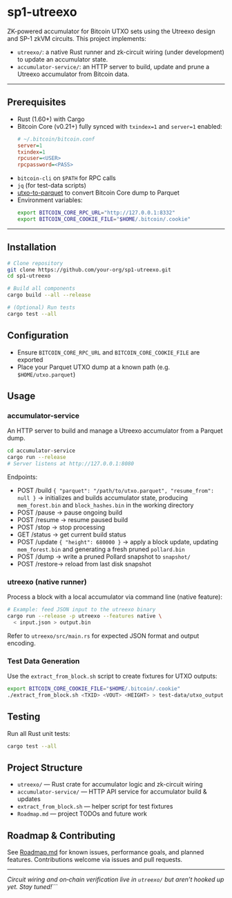 
# sp1-utreexo

ZK-powered accumulator for Bitcoin UTXO sets using the Utreexo design and SP-1 zkVM circuits.
This project implements:
  - `utreexo/`: a native Rust runner and zk-circuit wiring (under development) to update an accumulator state.
  - `accumulator-service/`: an HTTP server to build, update and prune a Utreexo accumulator from Bitcoin data.

---

## Prerequisites

- Rust (1.60+) with Cargo
- Bitcoin Core (v0.21+) fully synced with `txindex=1` and `server=1` enabled:
  ```ini
  # ~/.bitcoin/bitcoin.conf
  server=1
  txindex=1
  rpcuser=<USER>
  rpcpassword=<PASS>
  ```
- `bitcoin-cli` on `$PATH` for RPC calls
- `jq` (for test-data scripts)
- [utxo-to-parquet](https://github.com/romanz/utxo-to-parquet) to convert Bitcoin Core dump to Parquet
- Environment variables:
  ```bash
  export BITCOIN_CORE_RPC_URL="http://127.0.0.1:8332"
  export BITCOIN_CORE_COOKIE_FILE="$HOME/.bitcoin/.cookie"
  ```

---

## Installation

```bash
# Clone repository
git clone https://github.com/your-org/sp1-utreexo.git
cd sp1-utreexo

# Build all components
cargo build --all --release

# (Optional) Run tests
cargo test --all
```

## Configuration

- Ensure `BITCOIN_CORE_RPC_URL` and `BITCOIN_CORE_COOKIE_FILE` are exported
- Place your Parquet UTXO dump at a known path (e.g. `$HOME/utxo.parquet`)

## Usage

### accumulator-service

An HTTP server to build and manage a Utreexo accumulator from a Parquet dump.

```bash
cd accumulator-service
cargo run --release
# Server listens at http://127.0.0.1:8080
```

Endpoints:
  - POST /build  `{ "parquet": "/path/to/utxo.parquet", "resume_from": null }`
    → initializes and builds accumulator state, producing `mem_forest.bin` and `block_hashes.bin` in the working directory
  - POST /pause  → pause ongoing build
  - POST /resume → resume paused build
  - POST /stop   → stop processing
  - GET  /status → get current build status
  - POST /update `{ "height": 680000 }` → apply a block update, updating `mem_forest.bin` and generating a fresh pruned `pollard.bin`
  - POST /dump   → write a pruned Pollard snapshot to `snapshot/`
  - POST /restore→ reload from last disk snapshot

### utreexo (native runner)

Process a block with a local accumulator via command line (native feature):

```bash
# Example: feed JSON input to the utreexo binary
cargo run --release -p utreexo --features native \
  < input.json > output.bin
```

Refer to `utreexo/src/main.rs` for expected JSON format and output encoding.

### Test Data Generation

Use the `extract_from_block.sh` script to create fixtures for UTXO outputs:

```bash
export BITCOIN_CORE_COOKIE_FILE="$HOME/.bitcoin/.cookie"
./extract_from_block.sh <TXID> <VOUT> <HEIGHT> > test-data/utxo_output.txt
```

## Testing

Run all Rust unit tests:

```bash
cargo test --all
```

## Project Structure

- `utreexo/` — Rust crate for accumulator logic and zk-circuit wiring
- `accumulator-service/` — HTTP API service for accumulator build & updates
- `extract_from_block.sh` — helper script for test fixtures
- `Roadmap.md` — project TODOs and future work

## Roadmap & Contributing

See [Roadmap.md](Roadmap.md) for known issues, performance goals, and planned features.
Contributions welcome via issues and pull requests.

---

_Circuit wiring and on‑chain verification live in `utreexo/` but aren’t hooked up yet. Stay tuned!_```